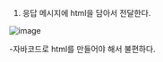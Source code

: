 1. 응답 메시지에 html을 담아서 전달한다.

  ![image](https://user-images.githubusercontent.com/108928206/183278737-b5a0b788-3290-4a32-8f6b-fad5b877b783.png)

  -자바코드로 html를 만들어야 해서 불편하다.
